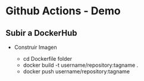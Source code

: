# __Github Actions - Demo__


## Subir a DockerHub

- Construir Imagen

    * cd Dockerfile folder
    * docker build -t username/repository:tagname .
    * docker push username/repository:tagname